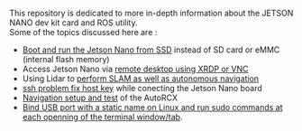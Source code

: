 This repository is dedicated to more in-depth information about the JETSON NANO dev kit card and ROS utility.</br>
Some of the topics discussed here are : 
- [Boot and run the Jetson Nano from SSD](https://github.com/anasderkaoui/AutoRCX/blob/main/Additional%20reports/4th%20report.md) instead of SD card or eMMC (internal flash memory)
- Access Jetson Nano via [remote desktop using XRDP or VNC](https://github.com/anasderkaoui/AutoRCX/blob/main/Additional%20reports/1st%20report.md)
- Using Lidar to [perform SLAM as well as autonomous navigation](https://github.com/anasderkaoui/AutoRCX/blob/main/Additional%20reports/6th%20report.md)
- [ssh problem fix host key](https://github.com/anasderkaoui/AutoRCX/blob/main/Additional%20reports/5th%20report.md) while conecting the Jetson Nano board
- [Navigation setup and test](https://github.com/anasderkaoui/AutoRCX/blob/main/Additional%20reports/6th%20report.md) of the AutoRCX
- [Bind USB port with a static name on Linux and run sudo commands at each openning of the terminal window/tab](https://github.com/anasderkaoui/AutoRCX/blob/main/Additional%20reports/7th%20report.md).
